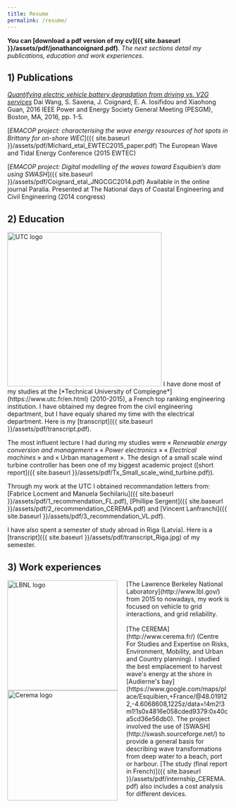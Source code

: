 ```yaml
---
title: Resume
permalink: /resume/
---
```


**You can [download a pdf version of my cv]({{ site.baseurl }}/assets/pdf/jonathancoignard.pdf)**.
*The next sections detail my publications, education and work experiences*.

## 1) Publications
[*Quantifying electric vehicle battery degradation from driving vs. V2G services*](https://doi.org/10.1016/j.jpowsour.2016.09.116) Dai Wang, S. Saxena, J. Coignard, E. A. Iosifidou and Xiaohong Guan, 2016 IEEE Power and Energy Society General Meeting (PESGM), Boston, MA, 2016, pp. 1-5.

[*EMACOP project: characterising the wave energy resources of hot spots in Brittany for on-shore WEC*]({{ site.baseurl }}/assets/pdf/Michard_etal_EWTEC2015_paper.pdf)
The European Wave and Tidal Energy Conference (2015 EWTEC)


[*EMACOP project: Digital modelling of the waves toward Esquibien’s dam using SWASH*]({{ site.baseurl }}/assets/pdf/Coignard_etal_JNGCGC2014.pdf)
Available in the online journal Paralia. Presented at The National days of Coastal Engineering and Civil Engineering (2014 congress)

## 2) Education
<img src="{{ site.baseurl }}/assets/image/UTC_logo.png" alt="UTC logo" width="350">
I have done most of my studies at the [*Technical University of Compiegne*](https://www.utc.fr/en.html) (2010-2015), a French top ranking engineering institution. I have obtained my degree from the civil engineering department, but I have equaly shared my time with the electrical department. Here is my [transcript]({{ site.baseurl }}/assets/pdf/transcript.pdf).

The most influent lecture I had during my studies were «&nbsp;*Renewable energy conversion and management*&nbsp;» «&nbsp;*Power electronics*&nbsp;» «&nbsp;*Electrical machines*&nbsp;» and «&nbsp;Urban management&nbsp;». The design of a small scale wind turbine controller has been one of my biggest academic project ([short report]({{ site.baseurl }}/assets/pdf/Tx_Small_scale_wind_turbine.pdf)).

Through my work at the UTC I obtained recommandation letters from: [Fabrice Locment and Manuela Sechilariu]({{ site.baseurl }}/assets/pdf/1_recommendation_FL.pdf), [Phillipe Sergent]({{ site.baseurl }}/assets/pdf/2_recommendation_CEREMA.pdf) and [Vincent Lanfranchi]({{ site.baseurl }}/assets/pdf/3_recommendation_VL.pdf).

I have also spent a semester of study abroad in Riga (Latvia). Here is a [transcript]({{ site.baseurl }}/assets/pdf/transcript_Riga.jpg) of my semester.

## 3) Work experiences
<img style="float: left; margin-right: 20px;" src="{{ site.baseurl }}/assets/image/LBNL_logo.png" alt="LBNL logo" width="250">
[The Lawrence Berkeley National Laboratory](http://www.lbl.gov/) from 2015 to nowadays, my work is focused on vehicle to grid interactions, and grid reliability.

<br>
<br>

<img style="float: left; margin-right: 20px;" src="{{ site.baseurl }}/assets/image/cerema_logo.jpg" alt="Cerema logo" width="250">
[The CEREMA](http://www.cerema.fr/) (Centre For Studies and Expertise on Risks, Environment, Mobility, and Urban and Country planning). I studied the best emplacement to harvest wave's energy at the shore in [Audierne's bay](https://www.google.com/maps/place/Esquibien,+France/@48.019122,-4.6068608,1225z/data=!4m2!3m1!1s0x4816e058cded9379:0x40ca5cd36e56db0). The project involved the use of [SWASH](http://swash.sourceforge.net/) to provide a general basis for describing wave transformations from deep water to a beach, port or harbour. [The study (final report in French)]({{ site.baseurl }}/assets/pdf/internship_CEREMA.pdf) also includes a cost analysis for different devices.
